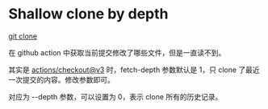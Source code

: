 # Shallow clone by depth

[git clone](https://git-scm.com/docs/git-clone)


在 github action 中获取当前提交修改了哪些文件，但是一直读不到。

其实是 [actions/checkout@v3](https://github.com/actions/checkout) 时，fetch-depth 参数默认是 1，只 clone 了最近一次提交的内容。修改参数即可。

对应为 --depth 参数，可以设置为 0，表示 clone 所有的历史记录。

